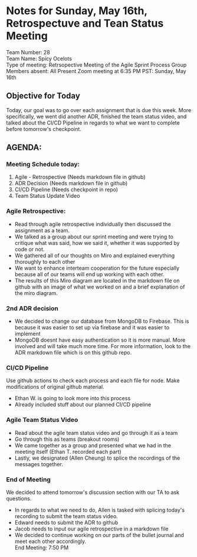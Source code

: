 # Notes for Sunday, May 16th, Retrospectuve and Tean Status Meeting
Team Number: 28  
Team Name: Spicy Ocelots   
Type of meeting: Retrsopective Meeting of the Agile Sprint Process 
Group Members absent: All Present 
Zoom meeting at 6:35 PM PST: Sunday, May 16th  

## Objective for Today
Today, our goal was to go over each assignment that is due this week. More specifically, we went did another ADR, finished the team status video, and talked about the CI/CD Pipeline
in regards to what we want to complete before tomorrow's checkpoint.

## AGENDA:
### Meeting Schedule today:
1. Agile - Retrospective (Needs markdown file in github)
2. ADR Decision (Needs markdown file in github)
3. CI/CD Pipeline (Needs checkpoint in repo)
4. Team Status Update Video

### Agile Retrospective:
- Read through agile retrospective individually then discussed the assignment as a team.
- We talked as a group about our sprint meeting and were trying to critique what was said, how we said it, whether it was supported by code or not.
- We gathered all of our thoughts on Miro and explained everything thoroughly to each other
- We want to enhance interteam cooperation for the future especially because all of our teams will end up working with each other.
- The results of this Miro diagram are located in the markdown file on github with an image of what we worked on and a brief explanation of the miro diagram.


### 2nd ADR decision
- We decided to change our database from MongoDB to Firebase. This is because it was easier to set up via firebase and it was easier to implement
- MongoDB doesnt have easy authentication so it is more manual. More involved and will take much more time.
For more information, look to the ADR markdown file which is on this github repo.

### CI/CD Pipeline
Use github actions to check each process and each file for node. Make modifications of original github material.
- Ethan W. is going to look more into this process
- Already included stuff about our planned CI/CD pipeline

### Agile Team Status Video
- Read about the agile team status video and go through it as a team
- Go through this as teams (breakout rooms)
- We came together as a group and presented what we had in the meeting itself (Ethan T. recorded each part)
- Lastly, we designated (Allen Cheung) to splice the recordings of the messages together.

### End of Meeting
We decided to attend tomorrow's discussion section with our TA to ask questions.
- In regards to what we need to do, Allen is tasked with splicing today's recording to submit the team status video.
- Edward needs to submit the ADR to github
- Jacob needs to input our agile retrospective in a markdown file
- We decided to continue working on our parts of the bullet journal and meet each other accordingly.     
End Meeting: 7:50 PM


